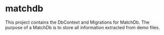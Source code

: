 # matchdb

This project contains the DbContext and Migrations for MatchDb.
The purpose of a MatchDb is to store all information extracted from demo files.